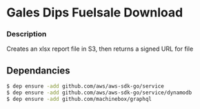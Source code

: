 # Gales Dips Fuelsale Download

### Description
Creates an xlsx report file in S3, then returns a signed URL for file

## Dependancies
``` bash
$ dep ensure -add github.com/aws/aws-sdk-go/service
$ dep ensure -add github.com/aws/aws-sdk-go/service/dynamodb
$ dep ensure -add github.com/machinebox/graphql
```